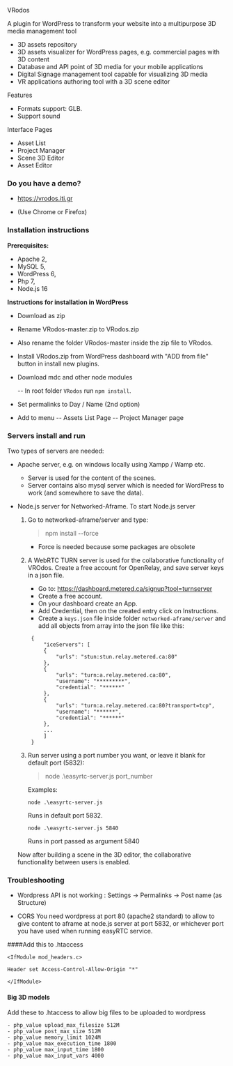 VRodos

A plugin for WordPress to transform your website into a multipurpose 3D media management tool

- 3D assets repository
- 3D assets visualizer for WordPress pages, e.g. commercial pages with 3D content
- Database and API point of 3D media for your mobile applications
- Digital Signage management tool capable for visualizing 3D media
- VR applications authoring tool with a 3D scene editor

Features

- Formats support:  GLB.
- Support sound

Interface Pages

- Asset List
- Project Manager
- Scene 3D Editor
- Asset Editor


### Do you have a demo?

* https://vrodos.iti.gr

* (Use Chrome or Firefox)


### Installation instructions ###

**Prerequisites:**
* Apache 2,
* MySQL 5,
* WordPress 6,
* Php 7,
* Node.js 16


**Instructions for installation in WordPress**

- Download as zip
- Rename VRodos-master.zip to VRodos.zip
- Also rename the folder VRodos-master inside the zip file to VRodos.

- Install VRodos.zip from WordPress dashboard with "ADD from file" button in install new plugins.

- Download mdc and other node modules

  -- In root folder `VRodos` run `npm install`.

- Set permalinks to Day / Name (2nd option)
- Add to menu
  -- Assets List Page
  -- Project Manager page

  

### Servers install and run

Two types of servers are needed:

- Apache server, e.g. on windows locally using Xampp / Wamp etc.
    - Server is used for the content of the scenes.
    - Server contains also mysql server which is needed for WordPress to work (and somewhere to save the data).
- Node.js server for Networked-Aframe. To start Node.js server
    1) Go to networked-aframe/server and type:
       > npm install --force

        - Force is needed because some packages are obsolete

    2) A WebRTC TURN server is used for the collaborative functionality of VROdos. Create a free account for OpenRelay, and save server keys in a json file. 
        - Go to: https://dashboard.metered.ca/signup?tool=turnserver
        - Create a free account.
        - On your dashboard create an App.
        - Add Credential, then on the created entry click on Instructions.
        - Create a `keys.json` file inside folder `networked-aframe/server` and add all objects from array into the json file like this:

       ```
        {
            "iceServers": [
            {
                "urls": "stun:stun.relay.metered.ca:80"
            },
            {
                "urls": "turn:a.relay.metered.ca:80",
                "username": "*********",
                "credential": "******"
            },
            {
                "urls": "turn:a.relay.metered.ca:80?transport=tcp",
                "username": "******",
                "credential": "******"
            },
            ...
            ]
        }
        ```

    3) Run server using a port number you want, or leave it blank for default port (5832):
       > node .\easyrtc-server.js port_number
        
       Examples:
       
       `node .\easyrtc-server.js`
       
        Runs in default port 5832.
    
       `node .\easyrtc-server.js 5840`
       
        Runs in port passed as argument 5840
    
    Now after building a scene in the 3D editor, the collaborative functionality between users is enabled. 
        

### Troubleshooting

* Wordpress API is not working :  Settings -> Permalinks -> Post name (as Structure)


* CORS
  You need wordpress at port 80 (apache2 standard) to allow to give content to aframe at node.js server at port 5832, or whichever port you have used when running easyRTC service.

####Add this to .htaccess

`<IfModule mod_headers.c>`

	Header set Access-Control-Allow-Origin "*"

`</IfModule>`

#### Big 3D models

  Add these to .htaccess to allow big files to be uploaded to wordpress

    - php_value upload_max_filesize 512M
    - php_value post_max_size 512M
    - php_value memory_limit 1024M
    - php_value max_execution_time 1800
    - php_value max_input_time 1800
    - php_value max_input_vars 4000